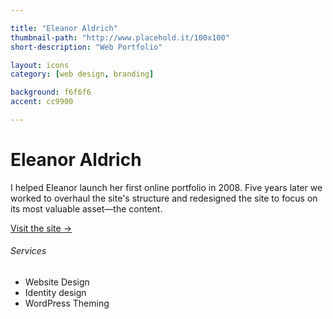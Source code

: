 ```yaml
---

title: "Eleanor Aldrich"
thumbnail-path: "http://www.placehold.it/100x100"
short-description: "Web Portfolio"

layout: icons
category: [web design, branding]

background: f6f6f6
accent: cc9900

---
```


# Eleanor Aldrich

<p class="lede">I helped Eleanor launch her first online portfolio in 2008. Five years later we worked to overhaul the site's structure and redesigned the site to focus on its most valuable asset&mdash;the content.</p>

<p><a class="button button-large" href="{{model.link}}">Visit the site &rarr;</a></p>

<h6>Services</h6>
<ul class="list-unstyled">
<li><i class="fa fa-file-code-o"></i> Website Design</li>
<li><i class="fa fa-eye"></i> Identity design</li>
<li><i class="fa fa-wordpress"></i> WordPress Theming</li>

</ul>